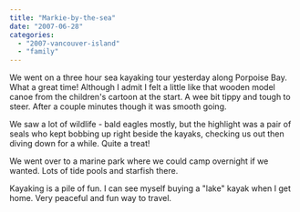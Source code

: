 ```yaml
---
title: "Markie-by-the-sea"
date: "2007-06-28"
categories: 
  - "2007-vancouver-island"
  - "family"
---
```


We went on a three hour sea kayaking tour yesterday along Porpoise Bay. What a great time! Although I admit I felt a little like that wooden model canoe from the children's cartoon at the start. A wee bit tippy and tough to steer. After a couple minutes though it was smooth going.

We saw a lot of wildlife - bald eagles mostly, but the highlight was a pair of seals who kept bobbing up right beside the kayaks, checking us out then diving down for a while. Quite a treat!

We went over to a marine park where we could camp overnight if we wanted. Lots of tide pools and starfish there.

Kayaking is a pile of fun. I can see myself buying a "lake" kayak when I get home. Very peaceful and fun way to travel.
